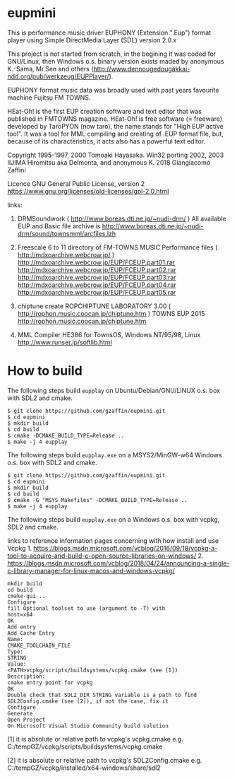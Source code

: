 # eupmini
This is performance music driver EUPHONY (Extension ".Eup") format player using Simple DirectMedia Layer (SDL) version 2.0.x

This project is not started from scratch, in the begining it was coded for GNU/Linux, then Windows o.s. binary version exists maded by anonymous K.-Sama, Mr.Sen and others (http://www.dennougedougakkai-ndd.org/pub/werkzeug/EUPPlayer/).

EUPHONY format music data was broadly used with past years favourite machine Fujitsu FM TOWNS.

HEat-Oh! is the first EUP creation software and text editor that was published in FMTOWNS magazine. HEat-Oh! is free software (= freeware) developed by TaroPYON (now taro), the name stands for "High EUP active tool". It was a tool for MML compiling and creating of .EUP format file, but, because of its characteristics, it acts also has a powerful text editor.

Copyright
1995-1997, 2000 Tomoaki Hayasaka.
Win32 porting 2002, 2003 IIJIMA Hiromitsu aka Delmonta, and anonymous K.
2018 Giangiacomo Zaffini

Licence
GNU General Public License, version 2
https://www.gnu.org/licenses/old-licenses/gpl-2.0.html

links:

1. DRMSoundwork ( http://www.boreas.dti.ne.jp/~nudi-drm/ )
All available EUP and Basic file archive is http://www.boreas.dti.ne.jp/~nudi-drm/sound/townsmml/arcfiles.lzh

2. Freescale 6 to 11 directory of FM-TOWNS MUSIC Performance files ( http://mdxoarchive.webcrow.jp/ )
http://mdxoarchive.webcrow.jp/EUP/FCEUP.part01.rar
http://mdxoarchive.webcrow.jp/EUP/FCEUP.part02.rar
http://mdxoarchive.webcrow.jp/EUP/FCEUP.part03.rar
http://mdxoarchive.webcrow.jp/EUP/FCEUP.part04.rar
http://mdxoarchive.webcrow.jp/EUP/FCEUP.part05.rar

3. chiptune create ROPCHIPTUNE LABORATORY 3.00 ( http://rophon.music.coocan.jp/chiptune.htm )
TOWNS EUP 2015 http://rophon.music.coocan.jp/chiptune.htm

4. MML Compiler HE386 for TownsOS, Windows NT/95/98, Linux
http://www.runser.jp/softlib.html

# How to build

The following steps build `eupplay` on Ubuntu/Debian/GNU/LINUX o.s. box with SDL2 and cmake.

```
$ git clone https://github.com/gzaffin/eupmini.git
$ cd eupmini
$ mkdir build
$ cd build
$ cmake -DCMAKE_BUILD_TYPE=Release ..
$ make -j 4 eupplay
```

The following steps build `eupplay.exe` on a MSYS2/MinGW-w64 Windows o.s. box with SDL2 and cmake.

```
$ git clone https://github.com/gzaffin/eupmini.git
$ cd eupmini
$ mkdir build
$ cd build
$ cmake -G "MSYS Makefiles" -DCMAKE_BUILD_TYPE=Release ..
$ make -j 4 eupplay
```

The following steps build `eupplay.exe` on a Windows o.s. box with vcpkg, SDL2 and cmake.

links to reference information pages concerning with how install and use Vcpkg
1.
https://blogs.msdn.microsoft.com/vcblog/2016/09/19/vcpkg-a-tool-to-acquire-and-build-c-open-source-libraries-on-windows/
2.
https://blogs.msdn.microsoft.com/vcblog/2018/04/24/announcing-a-single-c-library-manager-for-linux-macos-and-windows-vcpkg/

```
mkdir build
cd build
cmake-gui ..
Configure
fill Optional toolset to use (argument to -T) with
host=x64
OK
Add entry
Add Cache Entry
Name:
CMAKE_TOOLCHAIN_FILE
Type:
STRING
Value:
<PATH>vcpkg/scripts/buildsystems/vcpkg.cmake (see [1])
Description:
cmake entry point for vcpkg
OK
Double check that SDL2_DIR STRING variable is a path to find SDL2Config.cmake (see [2]), if not the case, fix it
Configure
Generate
Open Project
On Microsoft Visual Studio Community build solution
```

[1]
it is absolute or relative path to vcpkg's vcpkg.cmake e.g. C:/tempGZ/vcpkg/scripts/buildsystems/vcpkg.cmake

[2]
it is absolute or relative path to vcpkg's SDL2Config.cmake e.g. C:/tempGZ/vcpkg/installed/x64-windows/share/sdl2

